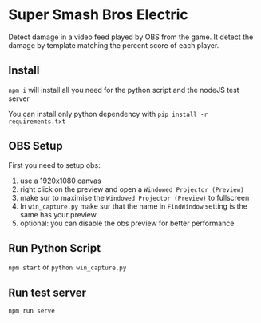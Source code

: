 # Super Smash Bros Electric
Detect damage in a video feed played by OBS from the game. It detect the damage by template matching the percent score of each player.

## Install
`npm i` will install all you need for the python script and the nodeJS test server

You can install only python dependency with `pip install -r requirements.txt`

## OBS Setup
First you need to setup obs:
1. use a 1920x1080 canvas
2. right click on the preview and open a `Windowed Projector (Preview)`
3. make sur to maximise the `Windowed Projector (Preview)` to fullscreen
4. In `win_capture.py` make sur that the name in `FindWindow` setting is the same has your preview
5. optional: you can disable the obs preview for better performance

## Run Python Script
`npm start` or `python win_capture.py`

## Run test server
`npm run serve`